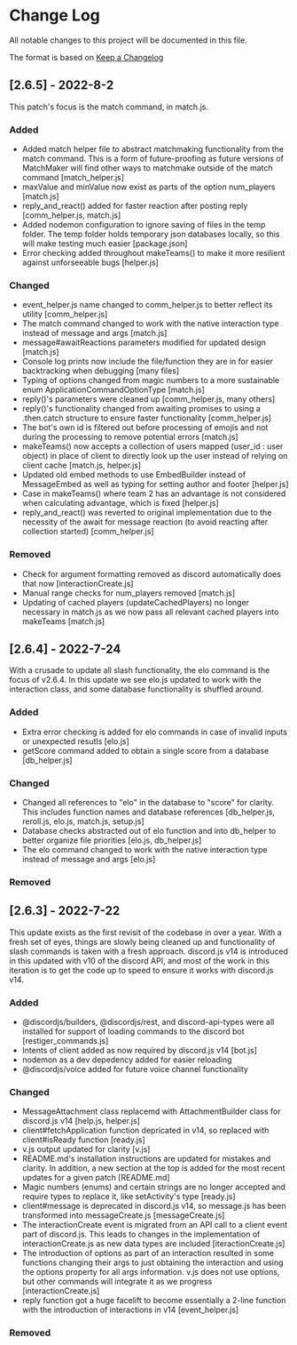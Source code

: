 
# Change Log
All notable changes to this project will be documented in this file.
 
The format is based on [Keep a Changelog](http://keepachangelog.com/)

## [2.6.5] - 2022-8-2

This patch's focus is the match command, in match.js.

### Added

- Added match helper file to abstract matchmaking functionality from the match command. This is a form of future-proofing as future versions of MatchMaker will find other ways to matchmake outside of the match command [match_helper.js]
- maxValue and minValue now exist as parts of the option num_players [match.js]
- reply_and_react() added for faster reaction after posting reply [comm_helper.js, match.js]
- Added nodemon configuration to ignore saving of files in the temp folder. The temp folder holds temporary json databases locally, so this will make testing much easier [package.json]
- Error checking added throughout makeTeams() to make it more resilient against unforseeable bugs [helper.js]
 
### Changed

- event_helper.js name changed to comm_helper.js to better reflect its utility [comm_helper.js]
- The match command changed to work with the native interaction type instead of message and args [match.js]
- message#awaitReactions parameters modified for updated design [match.js]
- Console log prints now include the file/function they are in for easier backtracking when debugging [many files]
- Typing of options changed from magic numbers to a more sustainable enum ApplicationCommandOptionType [match.js]
- reply()'s parameters were cleaned up [comm_helper.js, many others]
- reply()'s functionality changed from awaiting promises to using a .then.catch structure to ensure faster functionality [comm_helper.js]
- The bot's own id is filtered out before processing of emojis and not during the processing to remove potential errors [match.js]
- makeTeams() now accepts a collection of users mapped (user_id : user object) in place of client to directly look up the user instead of relying on client cache [match.js, helper.js]
- Updated old embed methods to use EmbedBuilder instead of MessageEmbed as well as typing for setting author and footer [helper.js]
- Case in makeTeams() where team 2 has an advantage is not considered when calculating advantage, which is fixed [helper.js]
- reply_and_react() was reverted to original implementation due to the necessity of the await for message reaction (to avoid reacting after collection started) [comm_helper.js]
 
### Removed

- Check for argument formatting removed as discord automatically does that now [interactionCreate.js]
- Manual range checks for num_players removed [match.js]
- Updating of cached players (updateCachedPlayers) no longer necessary in match.js as we now pass all relevant cached players into makeTeams [match.js]

## [2.6.4] - 2022-7-24
 
With a crusade to update all slash functionality, the elo command is the focus of v2.6.4. In this update we see elo.js updated to work with the interaction class, and some database functionality is shuffled around.

### Added

- Extra error checking is added for elo commands in case of invalid inputs or unexpected resutls [elo.js]
- getScore command added to obtain a single score from a database [db_helper.js]
 
### Changed

- Changed all references to "elo" in the database to "score" for clarity. This includes function names and database references [db_helper.js, reroll.js, elo.js, match.js, setup.js]
- Database checks abstracted out of elo function and into db_helper to better organize file priorities [elo.js, db_helper.js]
- The elo command changed to work with the native interaction type instead of message and args [elo.js]
 
### Removed

 
## [2.6.3] - 2022-7-22
 
This update exists as the first revisit of the codebase in over a year. With a fresh set of eyes, things are slowly being cleaned up and functionality of slash commands is taken with a fresh approach. discord.js v14 is introduced in this updated with v10 of the discord API, and most of the work in this iteration is to get the code up to speed to ensure it works with discord.js v14.

### Added

- @discordjs/builders, @discordjs/rest, and discord-api-types were all installed for support of loading commands to the discord bot [restiger_commands.js]
- Intents of client added as now required by discord.js v14 [bot.js]
- nodemon as a dev depedency added for easier reloading
- @discordjs/voice added for future voice channel functionality
 
### Changed

- MessageAttachment class replacemd with AttachmentBuilder class for discord.js v14 [help.js, helper.js]
- client#fetchApplication function depricated in v14, so replaced with client#isReady function [ready.js]
- v.js output updated for clarity [v.js]
- README.md's installation instructions are updated for mistakes and clarity. In addition, a new section at the top is added for the most recent updates for a given patch [README.md]
- Magic numbers (enums) and certain strings are no longer accepted and require types to replace it, like setActivity's type [ready.js]
- client#message is deprecated in discord.js v14, so message.js has been transformed into messageCreate.js [messageCreate.js]
- The interactionCreate event is migrated from an API call to a client event part of discord.js. This leads to changes in the implementation of interactionCreate.js as new data types are included [iteractionCreate.js]
- The introduction of options as part of an interaction resulted in some functions changing their args to just obtaining the interaction and using the options property for all args information. v.js does not use options, but other commands will integrate it as we progress [interactionCreate.js]
- reply function got a huge facelift to become essentially a 2-line function with the introduction of interactions in v14 [event_helper.js]
 
### Removed